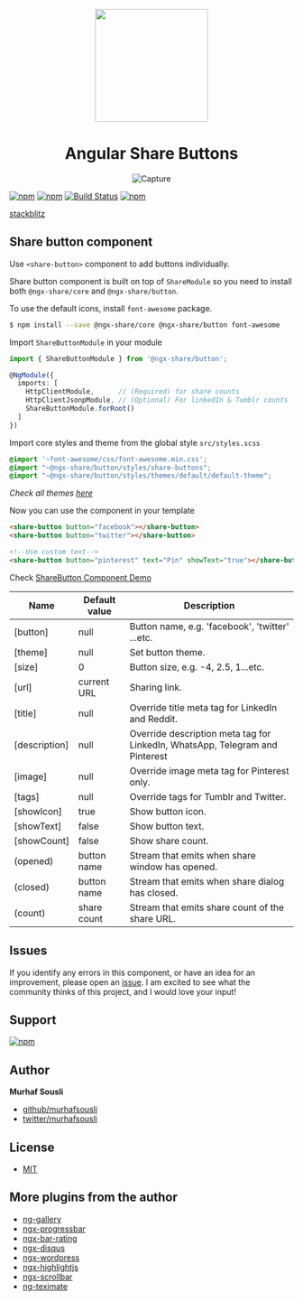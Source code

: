 <p align="center">
  <img height="200px" width="200px" style="text-align: center;" src="https://cdn.rawgit.com/MurhafSousli/ngx-sharebuttons/master/assets/logo.svg">
  <h1 align="center">Angular Share Buttons</h1>
  <p align="center"><img src="https://image.ibb.co/eY16JG/buttons.png" alt="Capture" border="0"></p>
</p>

[![npm](https://img.shields.io/badge/demo-online-ed1c46.svg)](https://murhafsousli.github.io/ngx-sharebuttons/)
[![npm](https://img.shields.io/npm/v/ngx-sharebuttons.svg?maxAge=2592000?style=plastic)](https://www.npmjs.com/package/ngx-sharebuttons) 
[![Build Status](https://travis-ci.org/MurhafSousli/ngx-sharebuttons.svg?branch=master)](https://travis-ci.org/MurhafSousli/ngx-sharebuttons) 
[![npm](https://img.shields.io/npm/l/express.svg?maxAge=2592000)](/LICENSE)
 
[stackblitz](https://stackblitz.com/edit/ngx-sharebuttons)

## Share button component

Use `<share-button>` component to add buttons individually.

Share button component is built on top of `ShareModule` so you need to install both `@ngx-share/core` and `@ngx-share/button`.

To use the default icons, install `font-awesome` package.

```bash
$ npm install --save @ngx-share/core @ngx-share/button font-awesome
```

Import `ShareButtonModule` in your module

```ts
import { ShareButtonModule } from '@ngx-share/button';

@NgModule({
  imports: [
    HttpClientModule,      // (Required) for share counts
    HttpClientJsonpModule, // (Optional) For linkedIn & Tumblr counts
    ShareButtonModule.forRoot()
  ]
})
```

Import core styles and theme from the global style `src/styles.scss`

```css
@import '~font-awesome/css/font-awesome.min.css';
@import "~@ngx-share/button/styles/share-buttons";
@import "~@ngx-share/button/styles/themes/default/default-theme";
```

_Check all themes [here](https://murhafsousli.github.io/ngx-sharebuttons/#/themes)_

Now you can use the component in your template

```html
<share-button button="facebook"></share-button>
<share-button button="twitter"></share-button>

<!--Use custom text-->
<share-button button="pinterest" text="Pin" showText="true"></share-button>
```

Check [ShareButton Component Demo](https://murhafsousli.github.io/ngx-sharebuttons/#/share-button-component)

| Name           | Default value | Description                                                     |
| -------------- | ------------- | --------------------------------------------------------------- |
| [button]       | null          | Button name, e.g. 'facebook', 'twitter' ...etc.                 |
| [theme]        | null          | Set button theme.                                               |
| [size]         | 0             | Button size, e.g. -4, 2.5, 1...etc.                             |
| [url]          | current URL   | Sharing link.                                                   |
| [title]        | null          | Override title meta tag for LinkedIn and Reddit.                |
| [description]  | null          | Override description meta tag for LinkedIn, WhatsApp, Telegram and Pinterest |
| [image]        | null          | Override image meta tag for Pinterest only.                     |
| [tags]         | null          | Override tags for Tumblr and Twitter.                           |
| [showIcon]     | true          | Show button icon.                                               |
| [showText]     | false         | Show button text.                                               |
| [showCount]    | false         | Show share count.                                               |
| (opened)       | button name   | Stream that emits when share window has opened.                 |
| (closed)       | button name   | Stream that emits when share dialog has closed.                 |
| (count)        | share count   | Stream that emits share count of the share URL.                 |


## Issues

If you identify any errors in this component, or have an idea for an improvement, please open an [issue](https://github.com/MurhafSousli/ngx-sharebuttons/issues). I am excited to see what the community thinks of this project, and I would love your input!


## Support

[![npm](https://c5.patreon.com/external/logo/become_a_patron_button.png)](https://www.patreon.com/bePatron?u=5594898)


## Author

 **Murhaf Sousli**

 - [github/murhafsousli](https://github.com/MurhafSousli)
 - [twitter/murhafsousli](https://twitter.com/MurhafSousli)
 
## License

 - [MIT](/LICENSE)
 
## More plugins from the author

 - [ng-gallery](https://github.com/MurhafSousli/ng-gallery)
 - [ngx-progressbar](https://github.com/MurhafSousli/ngx-progressbar)
 - [ngx-bar-rating](https://github.com/MurhafSousli/ngx-bar-rating)
 - [ngx-disqus](https://github.com/MurhafSousli/ngx-disqus)
 - [ngx-wordpress](https://github.com/MurhafSousli/ngx-wordpress)
 - [ngx-highlightjs](https://github.com/MurhafSousli/ngx-highlightjs)
 - [ngx-scrollbar](https://github.com/MurhafSousli/ngx-scrollbar)
 - [ng-teximate](https://github.com/MurhafSousli/ng-teximate)
